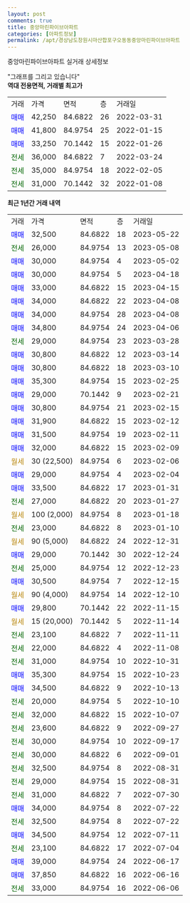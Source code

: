 ```yaml
---
layout: post
comments: true
title: 중앙마린파이브아파트
categories: [아파트정보]
permalink: /apt/경상남도창원시마산합포구오동동중앙마린파이브아파트
---
```


중앙마린파이브아파트 실거래 상세정보

<script type="text/javascript">
  google.charts.load('current', {'packages':['line', 'corechart']});
  google.charts.setOnLoadCallback(drawChart);

  function drawChart() {
    var data = new google.visualization.DataTable();
    data.addColumn('date', '거래일');
    data.addColumn('number', "매매");
    data.addColumn('number', "전세");
    data.addColumn('number', "전매");

    data.addRows([[new Date(Date.parse("2023-05-22")), 32500, null, null], [new Date(Date.parse("2023-05-08")), null, 26000, null], [new Date(Date.parse("2023-05-02")), 30000, null, null], [new Date(Date.parse("2023-04-18")), 30000, null, null], [new Date(Date.parse("2023-04-15")), 33000, null, null], [new Date(Date.parse("2023-04-08")), 34000, null, null], [new Date(Date.parse("2023-04-08")), 34000, null, null], [new Date(Date.parse("2023-04-06")), 34800, null, null], [new Date(Date.parse("2023-03-28")), null, 29000, null], [new Date(Date.parse("2023-03-14")), 30800, null, null], [new Date(Date.parse("2023-03-10")), 30800, null, null], [new Date(Date.parse("2023-02-25")), 35300, null, null], [new Date(Date.parse("2023-02-21")), 29000, null, null], [new Date(Date.parse("2023-02-15")), 30800, null, null], [new Date(Date.parse("2023-02-12")), 31900, null, null], [new Date(Date.parse("2023-02-11")), 31500, null, null], [new Date(Date.parse("2023-02-09")), 32000, null, null], [new Date(Date.parse("2023-02-06")), null, null, null], [new Date(Date.parse("2023-02-04")), 29000, null, null], [new Date(Date.parse("2023-01-31")), 33500, null, null], [new Date(Date.parse("2023-01-27")), null, 27000, null], [new Date(Date.parse("2023-01-18")), null, null, null], [new Date(Date.parse("2023-01-10")), null, 23000, null], [new Date(Date.parse("2022-12-31")), null, null, null], [new Date(Date.parse("2022-12-24")), 29000, null, null], [new Date(Date.parse("2022-12-23")), null, 25000, null], [new Date(Date.parse("2022-12-15")), 30500, null, null], [new Date(Date.parse("2022-12-10")), null, null, null], [new Date(Date.parse("2022-11-15")), 29800, null, null], [new Date(Date.parse("2022-11-14")), null, null, null], [new Date(Date.parse("2022-11-11")), null, 23100, null], [new Date(Date.parse("2022-11-08")), null, 22000, null], [new Date(Date.parse("2022-10-31")), null, 31000, null], [new Date(Date.parse("2022-10-23")), 35300, null, null], [new Date(Date.parse("2022-10-13")), 34500, null, null], [new Date(Date.parse("2022-10-10")), null, 20000, null], [new Date(Date.parse("2022-10-07")), null, 32000, null], [new Date(Date.parse("2022-09-27")), null, 23600, null], [new Date(Date.parse("2022-09-17")), null, 30000, null], [new Date(Date.parse("2022-09-01")), null, 30000, null], [new Date(Date.parse("2022-08-31")), null, 32500, null], [new Date(Date.parse("2022-08-31")), null, 29000, null], [new Date(Date.parse("2022-07-30")), null, 31000, null], [new Date(Date.parse("2022-07-22")), 34000, null, null], [new Date(Date.parse("2022-07-22")), null, 32500, null], [new Date(Date.parse("2022-07-11")), 34500, null, null], [new Date(Date.parse("2022-07-04")), null, 23100, null], [new Date(Date.parse("2022-06-17")), 39000, null, null], [new Date(Date.parse("2022-06-16")), 37850, null, null], [new Date(Date.parse("2022-06-06")), null, 33000, null]]);

    var options = {
      hAxis: {
        format: 'yyyy/MM/dd'
      },    
      lineWidth: 0,
      pointsVisible: true,    
      title: '최근 1년간 유형별 실거래가 분포',
      legend: { position: 'bottom' }
    };

    var formatter = new google.visualization.NumberFormat({pattern:'###,###'} );
    formatter.format(data, 1);
    formatter.format(data, 2);
    
    setTimeout(function() {
        var chart = new google.visualization.LineChart(document.getElementById('columnchart_material'));
        chart.draw(data, (options));
        document.getElementById('loading').style.display = 'none';
    }, 200);
  }
</script>


<div id="loading" style="z-index:20; display: block; margin-left: 0px">"그래프를 그리고 있습니다"</div>
<div id="columnchart_material" style="width: 95%; margin-left: 0px; display: block"></div>
<!-- contents start -->
<b>역대 전용면적, 거래별 최고가</b>
<table class="sortable">
    <tr>
      <td>거래</td>
      <td>가격</td>
      <td>면적</td>
      <td>층</td>
      <td>거래일</td>
    </tr>
        <tr>
          <td><a style="color: blue">매매</a></td>
          <td>42,250</td>
          <td>84.6822</td>
          <td>26</td>
          <td>2022-03-31</td>
        </tr>            <tr>
          <td><a style="color: blue">매매</a></td>
          <td>41,800</td>
          <td>84.9754</td>
          <td>25</td>
          <td>2022-01-15</td>
        </tr>            <tr>
          <td><a style="color: blue">매매</a></td>
          <td>33,250</td>
          <td>70.1442</td>
          <td>15</td>
          <td>2022-01-26</td>
        </tr>        
        <tr>
              <td><a style="color: darkgreen">전세</a></td>
              <td>36,000</td>
              <td>84.6822</td>
              <td>7</td>
              <td>2022-03-24</td>
            </tr>            <tr>
              <td><a style="color: darkgreen">전세</a></td>
              <td>35,000</td>
              <td>84.9754</td>
              <td>18</td>
              <td>2022-02-05</td>
            </tr>            <tr>
              <td><a style="color: darkgreen">전세</a></td>
              <td>31,000</td>
              <td>70.1442</td>
              <td>32</td>
              <td>2022-01-08</td>
            </tr>        
    
</table>

<b>최근 1년간 거래 내역</b>

<table class="sortable">
    <tr>
      <td>거래</td>
      <td>가격</td>
      <td>면적</td>
      <td>층</td>
      <td>거래일</td>
    </tr>
    <tr>
      <td><a style="color: blue">매매</a></td>
      <td>32,500</td>
      <td>84.6822</td>
      <td>18</td>
      <td>2023-05-22</td>
    </tr>          <tr>
      <td><a style="color: darkgreen">전세</a></td>
      <td>26,000</td>
      <td>84.9754</td>
      <td>13</td>
      <td>2023-05-08</td>
    </tr>          <tr>
      <td><a style="color: blue">매매</a></td>
      <td>30,000</td>
      <td>84.9754</td>
      <td>4</td>
      <td>2023-05-02</td>
    </tr>          <tr>
      <td><a style="color: blue">매매</a></td>
      <td>30,000</td>
      <td>84.9754</td>
      <td>5</td>
      <td>2023-04-18</td>
    </tr>          <tr>
      <td><a style="color: blue">매매</a></td>
      <td>33,000</td>
      <td>84.6822</td>
      <td>15</td>
      <td>2023-04-15</td>
    </tr>          <tr>
      <td><a style="color: blue">매매</a></td>
      <td>34,000</td>
      <td>84.6822</td>
      <td>22</td>
      <td>2023-04-08</td>
    </tr>          <tr>
      <td><a style="color: blue">매매</a></td>
      <td>34,000</td>
      <td>84.9754</td>
      <td>28</td>
      <td>2023-04-08</td>
    </tr>          <tr>
      <td><a style="color: blue">매매</a></td>
      <td>34,800</td>
      <td>84.9754</td>
      <td>24</td>
      <td>2023-04-06</td>
    </tr>          <tr>
      <td><a style="color: darkgreen">전세</a></td>
      <td>29,000</td>
      <td>84.9754</td>
      <td>23</td>
      <td>2023-03-28</td>
    </tr>          <tr>
      <td><a style="color: blue">매매</a></td>
      <td>30,800</td>
      <td>84.6822</td>
      <td>12</td>
      <td>2023-03-14</td>
    </tr>          <tr>
      <td><a style="color: blue">매매</a></td>
      <td>30,800</td>
      <td>84.6822</td>
      <td>18</td>
      <td>2023-03-10</td>
    </tr>          <tr>
      <td><a style="color: blue">매매</a></td>
      <td>35,300</td>
      <td>84.9754</td>
      <td>15</td>
      <td>2023-02-25</td>
    </tr>          <tr>
      <td><a style="color: blue">매매</a></td>
      <td>29,000</td>
      <td>70.1442</td>
      <td>9</td>
      <td>2023-02-21</td>
    </tr>          <tr>
      <td><a style="color: blue">매매</a></td>
      <td>30,800</td>
      <td>84.9754</td>
      <td>21</td>
      <td>2023-02-15</td>
    </tr>          <tr>
      <td><a style="color: blue">매매</a></td>
      <td>31,900</td>
      <td>84.6822</td>
      <td>15</td>
      <td>2023-02-12</td>
    </tr>          <tr>
      <td><a style="color: blue">매매</a></td>
      <td>31,500</td>
      <td>84.9754</td>
      <td>19</td>
      <td>2023-02-11</td>
    </tr>          <tr>
      <td><a style="color: blue">매매</a></td>
      <td>32,000</td>
      <td>84.6822</td>
      <td>15</td>
      <td>2023-02-09</td>
    </tr>          <tr>
      <td><a style="color: darkgoldenrod">월세</a></td>
      <td>30 (22,500)</td>
      <td>84.9754</td>
      <td>6</td>
      <td>2023-02-06</td>
    </tr>          <tr>
      <td><a style="color: blue">매매</a></td>
      <td>29,000</td>
      <td>84.9754</td>
      <td>4</td>
      <td>2023-02-04</td>
    </tr>          <tr>
      <td><a style="color: blue">매매</a></td>
      <td>33,500</td>
      <td>84.6822</td>
      <td>17</td>
      <td>2023-01-31</td>
    </tr>          <tr>
      <td><a style="color: darkgreen">전세</a></td>
      <td>27,000</td>
      <td>84.6822</td>
      <td>20</td>
      <td>2023-01-27</td>
    </tr>          <tr>
      <td><a style="color: darkgoldenrod">월세</a></td>
      <td>100 (2,000)</td>
      <td>84.9754</td>
      <td>8</td>
      <td>2023-01-18</td>
    </tr>          <tr>
      <td><a style="color: darkgreen">전세</a></td>
      <td>23,000</td>
      <td>84.6822</td>
      <td>8</td>
      <td>2023-01-10</td>
    </tr>          <tr>
      <td><a style="color: darkgoldenrod">월세</a></td>
      <td>90 (5,000)</td>
      <td>84.6822</td>
      <td>24</td>
      <td>2022-12-31</td>
    </tr>          <tr>
      <td><a style="color: blue">매매</a></td>
      <td>29,000</td>
      <td>70.1442</td>
      <td>30</td>
      <td>2022-12-24</td>
    </tr>          <tr>
      <td><a style="color: darkgreen">전세</a></td>
      <td>25,000</td>
      <td>84.9754</td>
      <td>12</td>
      <td>2022-12-23</td>
    </tr>          <tr>
      <td><a style="color: blue">매매</a></td>
      <td>30,500</td>
      <td>84.9754</td>
      <td>7</td>
      <td>2022-12-15</td>
    </tr>          <tr>
      <td><a style="color: darkgoldenrod">월세</a></td>
      <td>90 (4,000)</td>
      <td>84.9754</td>
      <td>14</td>
      <td>2022-12-10</td>
    </tr>          <tr>
      <td><a style="color: blue">매매</a></td>
      <td>29,800</td>
      <td>70.1442</td>
      <td>22</td>
      <td>2022-11-15</td>
    </tr>          <tr>
      <td><a style="color: darkgoldenrod">월세</a></td>
      <td>15 (20,000)</td>
      <td>70.1442</td>
      <td>5</td>
      <td>2022-11-14</td>
    </tr>          <tr>
      <td><a style="color: darkgreen">전세</a></td>
      <td>23,100</td>
      <td>84.6822</td>
      <td>7</td>
      <td>2022-11-11</td>
    </tr>          <tr>
      <td><a style="color: darkgreen">전세</a></td>
      <td>22,000</td>
      <td>84.6822</td>
      <td>4</td>
      <td>2022-11-08</td>
    </tr>          <tr>
      <td><a style="color: darkgreen">전세</a></td>
      <td>31,000</td>
      <td>84.9754</td>
      <td>10</td>
      <td>2022-10-31</td>
    </tr>          <tr>
      <td><a style="color: blue">매매</a></td>
      <td>35,300</td>
      <td>84.9754</td>
      <td>15</td>
      <td>2022-10-23</td>
    </tr>          <tr>
      <td><a style="color: blue">매매</a></td>
      <td>34,500</td>
      <td>84.6822</td>
      <td>9</td>
      <td>2022-10-13</td>
    </tr>          <tr>
      <td><a style="color: darkgreen">전세</a></td>
      <td>20,000</td>
      <td>84.9754</td>
      <td>5</td>
      <td>2022-10-10</td>
    </tr>          <tr>
      <td><a style="color: darkgreen">전세</a></td>
      <td>32,000</td>
      <td>84.6822</td>
      <td>15</td>
      <td>2022-10-07</td>
    </tr>          <tr>
      <td><a style="color: darkgreen">전세</a></td>
      <td>23,600</td>
      <td>84.6822</td>
      <td>9</td>
      <td>2022-09-27</td>
    </tr>          <tr>
      <td><a style="color: darkgreen">전세</a></td>
      <td>30,000</td>
      <td>84.9754</td>
      <td>10</td>
      <td>2022-09-17</td>
    </tr>          <tr>
      <td><a style="color: darkgreen">전세</a></td>
      <td>30,000</td>
      <td>84.6822</td>
      <td>6</td>
      <td>2022-09-01</td>
    </tr>          <tr>
      <td><a style="color: darkgreen">전세</a></td>
      <td>32,500</td>
      <td>84.9754</td>
      <td>8</td>
      <td>2022-08-31</td>
    </tr>          <tr>
      <td><a style="color: darkgreen">전세</a></td>
      <td>29,000</td>
      <td>84.9754</td>
      <td>15</td>
      <td>2022-08-31</td>
    </tr>          <tr>
      <td><a style="color: darkgreen">전세</a></td>
      <td>31,000</td>
      <td>84.6822</td>
      <td>7</td>
      <td>2022-07-30</td>
    </tr>          <tr>
      <td><a style="color: blue">매매</a></td>
      <td>34,000</td>
      <td>84.9754</td>
      <td>8</td>
      <td>2022-07-22</td>
    </tr>          <tr>
      <td><a style="color: darkgreen">전세</a></td>
      <td>32,500</td>
      <td>84.9754</td>
      <td>8</td>
      <td>2022-07-22</td>
    </tr>          <tr>
      <td><a style="color: blue">매매</a></td>
      <td>34,500</td>
      <td>84.9754</td>
      <td>12</td>
      <td>2022-07-11</td>
    </tr>          <tr>
      <td><a style="color: darkgreen">전세</a></td>
      <td>23,100</td>
      <td>84.6822</td>
      <td>17</td>
      <td>2022-07-04</td>
    </tr>          <tr>
      <td><a style="color: blue">매매</a></td>
      <td>39,000</td>
      <td>84.9754</td>
      <td>24</td>
      <td>2022-06-17</td>
    </tr>          <tr>
      <td><a style="color: blue">매매</a></td>
      <td>37,850</td>
      <td>84.6822</td>
      <td>16</td>
      <td>2022-06-16</td>
    </tr>          <tr>
      <td><a style="color: darkgreen">전세</a></td>
      <td>33,000</td>
      <td>84.9754</td>
      <td>16</td>
      <td>2022-06-06</td>
    </tr>      </table>
<!-- contents end -->    

